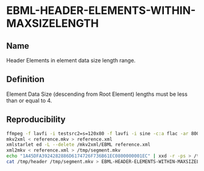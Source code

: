# EBML-HEADER-ELEMENTS-WITHIN-MAXSIZELENGTH

## Name

Header Elements in element data size length range.

## Definition

Element Data Size (descending from Root Element) lengths must be less than or equal to 4.

## Reproducibility

```sh
ffmpeg -f lavfi -i testsrc2=s=120x80 -f lavfi -i sine -c:a flac -ar 8000 -vframes 2 -c:v ffv1 -level 3 -c:a flac -g 1 -y reference.mkv
mkv2xml < reference.mkv > reference.xml
xmlstarlet ed -L --delete /mkv2xml/EBML reference.xml
xml2mkv < reference.xml > /tmp/segment.mkv
echo "1A45DFA3924282886D6174726F736B61EC0800000001EC" | xxd -r -ps > /tmp/header
cat /tmp/header /tmp/segment.mkv > EBML-HEADER-ELEMENTS-WITHIN-MAXSIZELENGTH.mkv
```
